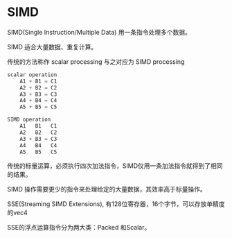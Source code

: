 SIMD
===========================
SIMD(Single Instruction/Multiple Data)
用一条指令处理多个数据。

SIMD 适合大量数据、重复计算。

传统的方法称作 scalar processing
与之对应为 SIMD processing

```c++
scalar operation 
    A1 + B1 = C1
    A2 + B2 = C2
    A3 + B3 = C3
    A4 + B4 = C4
    A5 + B5 = C5

SIMD operation
    A1   B1   C1
    A2   B2   C2
    A3 + B3 = C3
    A4   B4   C4
    A5   B5   C5
```

传统的标量运算，必须执行四次加法指令，SIMD仅用一条加法指令就得到了相同的结果。

SIMD 操作需要更少的指令来处理给定的大量数据，其效率高于标量操作。


SSE(Streaming SIMD Extensions),
有128位寄存器，16个字节，可以存放单精度的vec4

SSE的浮点运算指令分为两大类：Packed 和Scalar。

